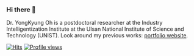 ### Hi there 👋

Dr. YongKyung Oh is a postdoctoral researcher at the Industry Intelligentization Institute at the Ulsan National Institute of Science and Technology (UNIST).
Look around my previous works: [portfolio website](https://yongkyung-oh.github.io/). 

<!--![Profile views](https://gpvc.arturio.dev/yongkyung-oh)-->
[![Hits](https://hits.seeyoufarm.com/api/count/incr/badge.svg?url=https%3A%2F%2Fyongkyung-oh.github.io&count_bg=%23555555&title_bg=%23555555&icon=&icon_color=%23E7E7E7&title=hits&edge_flat=false)](https://yongkyung-oh.github.io/)
[![Profile views](https://komarev.com/ghpvc/?username=yongkyung-oh&color=grey)](https://github.com/yongkyung-oh)
